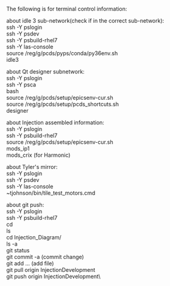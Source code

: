 The following is for terminal control information:

about idle 3 sub-network(check if in the correct sub-network):\
    ssh -Y pslogin\
    ssh -Y psdev\
    ssh -Y psbuild-rhel7\
    ssh -Y las-console\
    source /reg/g/pcds/pyps/conda/py36env.sh\
    idle3
    
about Qt designer subnetwork:\
    ssh -Y pslogin\
    ssh -Y psca\
    bash\
    source /reg/g/pcds/setup/epicsenv-cur.sh\
    source /reg/g/pcds/setup/pcds_shortcuts.sh\
    designer
    
about Injection assembled information:\
    ssh -Y pslogin\
    ssh -Y psbuild-rhel7\
    source /reg/g/pcds/setup/epicsenv-cur.sh\
    mods_ip1\
    mods_crix (for  Harmonic)
    
about Tyler's mirror:\
    ssh -Y pslogin\
    ssh -Y psdev\
    ssh -Y las-console\
    ~tjohnson/bin/tile_test_motors.cmd

about git push:\
    ssh -Y pslogin\
    ssh -Y psbuild-rhel7\
    cd\
    ls\
    cd Injection_Diagram/\
    ls -a\
    git status\
    git commit -a (commit change)\
    git add ... (add file)\
    git pull origin InjectionDevelopment\
    git push origin InjectionDevelopment\

